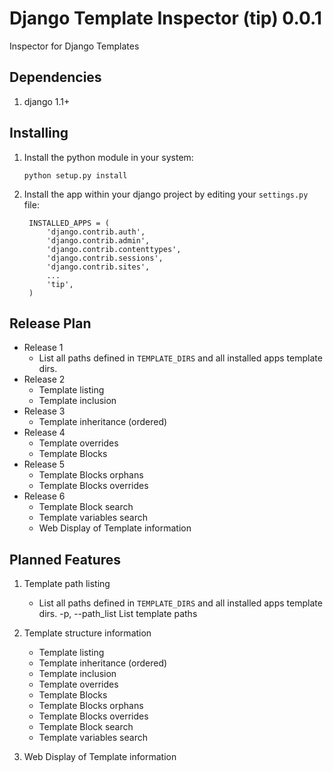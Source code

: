 # Django Template Inspector (tip) 0.0.1

Inspector for Django Templates

## Dependencies

1. django 1.1+

## Installing

1. Install the python module in your system:

    `python setup.py install`

2. Install the app within your django project by editing your `settings.py` file:

        INSTALLED_APPS = (
            'django.contrib.auth',
            'django.contrib.admin',
            'django.contrib.contenttypes',
            'django.contrib.sessions',
            'django.contrib.sites',
            ...
            'tip',
        )

## Release Plan

* Release 1
    * List all paths defined in `TEMPLATE_DIRS` and all installed apps template dirs.
* Release 2
    * Template listing
    * Template inclusion
* Release 3
    * Template inheritance (ordered)
* Release 4
    * Template overrides
    * Template Blocks
* Release 5
    * Template Blocks orphans
    * Template Blocks overrides
* Release 6
    * Template Block search
    * Template variables search
    * Web Display of Template information

## Planned Features

1. Template path listing
    * List all paths defined in `TEMPLATE_DIRS` and all installed apps template dirs.
    -p, --path_list       List template paths

2. Template structure information
    * Template listing
    * Template inheritance (ordered)
    * Template inclusion
    * Template overrides
    * Template Blocks
    * Template Blocks orphans
    * Template Blocks overrides
    * Template Block search
    * Template variables search
3. Web Display of Template information

